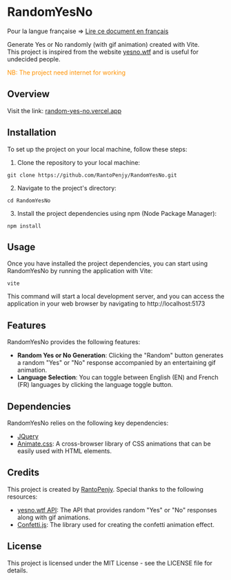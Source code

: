 # RandomYesNo

Pour la langue française => [Lire ce document en français](/README-fr.md)

Generate Yes or No randomly (with gif animation) created with Vite. </br>
This project is inspired from the website [yesno.wtf](https://yesno.wtf) and is useful for undecided people.
<p><span style="color: #ff9100">NB: The project need internet for working</span></p>

## Overview

Visit the link:
[random-yes-no.vercel.app](https://random-yes-no.vercel.app/)

## Installation
To set up the project on your local machine, follow these steps:

1. Clone the repository to your local machine:

```
git clone https://github.com/RantoPenjy/RandomYesNo.git
```

2. Navigate to the project's directory:

```
cd RandomYesNo
```

3. Install the project dependencies using npm (Node Package Manager):

```
npm install
```

## Usage

Once you have installed the project dependencies, you can start using RandomYesNo by running the application with Vite:

```
vite
```

This command will start a local development server, and you can access the application in your web browser by navigating to http://localhost:5173

## Features

RandomYesNo provides the following features:

- __Random Yes or No Generation__: Clicking the "Random" button generates a random "Yes" or "No" response accompanied by an entertaining gif animation.
- __Language Selection__: You can toggle between English (EN) and French (FR) languages by clicking the language toggle button.

## Dependencies

RandomYesNo relies on the following key dependencies:

- [JQuery](https://jquery.com)
- [Animate.css](https://animate.style): A cross-browser library of CSS animations that can be easily used with HTML elements.

## Credits

This project is created by [RantoPenjy](https://github.com/RantoPenjy). Special thanks to the following resources:

- [yesno.wtf API](https://yesno.wtf): The API that provides random "Yes" or "No" responses along with gif animations.
- [Confetti.js](https://github.com/Agezao/confetti.js): The library used for creating the confetti animation effect.

## License

This project is licensed under the MIT License - see the LICENSE file for details.
